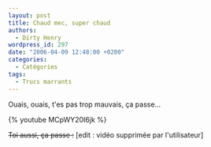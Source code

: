 ```yaml
---
layout: post
title: Chaud mec, super chaud
authors:
  - Dirty Henry
wordpress_id: 297
date: "2006-04-09 12:48:00 +0200"
categories:
  - Catégories
tags:
  - Trucs marrants
---
```


Ouais, ouais, t'es pas trop mauvais, ça passe…

{% youtube MCpWY20I6jk %}

~~Toi aussi, ça passe :~~ [edit : vidéo supprimée par l'utilisateur]
